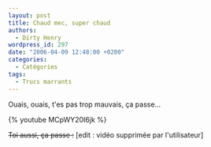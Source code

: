 ```yaml
---
layout: post
title: Chaud mec, super chaud
authors:
  - Dirty Henry
wordpress_id: 297
date: "2006-04-09 12:48:00 +0200"
categories:
  - Catégories
tags:
  - Trucs marrants
---
```


Ouais, ouais, t'es pas trop mauvais, ça passe…

{% youtube MCpWY20I6jk %}

~~Toi aussi, ça passe :~~ [edit : vidéo supprimée par l'utilisateur]
